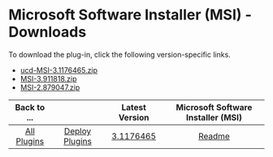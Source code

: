 
# Microsoft Software Installer (MSI) - Downloads

To download the plug-in, click the following version-specific links.
- [ucd-MSI-3.1176465.zip](https://raw.githubusercontent.com/UrbanCode/IBM-UCD-PLUGINS/main/files/MSI/ucd-MSI-3.1176465.zip)
- [MSI-3.911818.zip](https://raw.githubusercontent.com/UrbanCode/IBM-UCD-PLUGINS/main/files/MSI/MSI-3.911818.zip)
- [MSI-2.879047.zip](https://raw.githubusercontent.com/UrbanCode/IBM-UCD-PLUGINS/main/files/MSI/MSI-2.879047.zip)

|Back to ...||Latest Version|Microsoft Software Installer (MSI) |
| :---: | :---: | :---: | :---: |
|[All Plugins](../../index.md)|[Deploy Plugins](../README.md)|[3.1176465](https://raw.githubusercontent.com/UrbanCode/IBM-UCD-PLUGINS/main/files/MSI/ucd-MSI-3.1176465.zip)|[Readme](README.md)|
